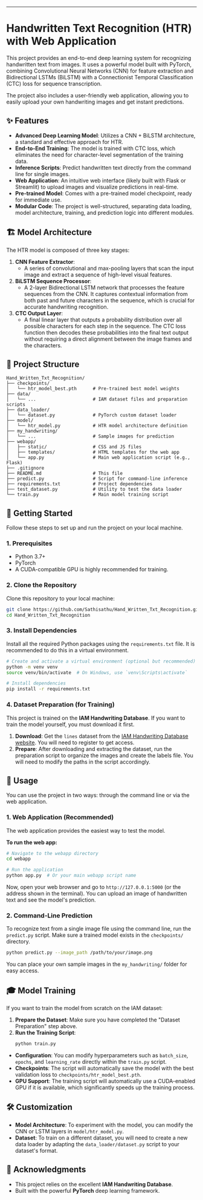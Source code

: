 
---

# Handwritten Text Recognition (HTR) with Web Application

This project provides an end-to-end deep learning system for recognizing handwritten text from images. It uses a powerful model built with PyTorch, combining Convolutional Neural Networks (CNN) for feature extraction and Bidirectional LSTMs (BiLSTM) with a Connectionist Temporal Classification (CTC) loss for sequence transcription.

The project also includes a user-friendly web application, allowing you to easily upload your own handwriting images and get instant predictions.

 <!-- Placeholder: Replace with a GIF of your webapp if you have one -->

## ✨ Features

- **Advanced Deep Learning Model**: Utilizes a CNN + BiLSTM architecture, a standard and effective approach for HTR.
- **End-to-End Training**: The model is trained with CTC loss, which eliminates the need for character-level segmentation of the training data.
- **Inference Scripts**: Predict handwritten text directly from the command line for single images.
- **Web Application**: An intuitive web interface (likely built with Flask or Streamlit) to upload images and visualize predictions in real-time.
- **Pre-trained Model**: Comes with a pre-trained model checkpoint, ready for immediate use.
- **Modular Code**: The project is well-structured, separating data loading, model architecture, training, and prediction logic into different modules.

## 🏗️ Model Architecture

The HTR model is composed of three key stages:

1.  **CNN Feature Extractor**:
    -   A series of convolutional and max-pooling layers that scan the input image and extract a sequence of high-level visual features.
2.  **BiLSTM Sequence Processor**:
    -   A 2-layer Bidirectional LSTM network that processes the feature sequences from the CNN. It captures contextual information from both past and future characters in the sequence, which is crucial for accurate handwriting recognition.
3.  **CTC Output Layer**:
    -   A final linear layer that outputs a probability distribution over all possible characters for each step in the sequence. The CTC loss function then decodes these probabilities into the final text output without requiring a direct alignment between the image frames and the characters.

## 📁 Project Structure

```
Hand_Written_Txt_Recognition/
├── checkpoints/
│   └── htr_model_best.pth      # Pre-trained best model weights
├── data/
│   └── ...                     # IAM dataset files and preparation scripts
├── data_loader/
│   └── dataset.py              # PyTorch custom dataset loader
├── model/
│   └── htr_model.py            # HTR model architecture definition
├── my_handwriting/
│   └── ...                     # Sample images for prediction
├── webapp/
│   ├── static/                 # CSS and JS files
│   ├── templates/              # HTML templates for the web app
│   └── app.py                  # Main web application script (e.g., Flask)
├── .gitignore
├── README.md                   # This file
├── predict.py                  # Script for command-line inference
├── requirements.txt            # Project dependencies
├── test_dataset.py             # Utility to test the data loader
└── train.py                    # Main model training script
```

## 🚀 Getting Started

Follow these steps to set up and run the project on your local machine.

### 1. Prerequisites

- Python 3.7+
- PyTorch
- A CUDA-compatible GPU is highly recommended for training.

### 2. Clone the Repository

Clone this repository to your local machine:
```bash
git clone https://github.com/Sathisathu/Hand_Written_Txt_Recognition.git
cd Hand_Written_Txt_Recognition
```

### 3. Install Dependencies

Install all the required Python packages using the `requirements.txt` file. It is recommended to do this in a virtual environment.

```bash
# Create and activate a virtual environment (optional but recommended)
python -m venv venv
source venv/bin/activate  # On Windows, use `venv\Scripts\activate`

# Install dependencies
pip install -r requirements.txt
```

### 4. Dataset Preparation (for Training)

This project is trained on the **IAM Handwriting Database**. If you want to train the model yourself, you must download it first.

1.  **Download**: Get the `lines` dataset from the [IAM Handwriting Database website](https://fki.tic.heia-fr.ch/databases/iam-handwriting-database). You will need to register to get access.
2.  **Prepare**: After downloading and extracting the dataset, run the preparation script to organize the images and create the labels file. You will need to modify the paths in the script accordingly.

## 🔧 Usage

You can use the project in two ways: through the command line or via the web application.

### 1. Web Application (Recommended)

The web application provides the easiest way to test the model.

**To run the web app:**
```bash
# Navigate to the webapp directory
cd webapp

# Run the application
python app.py  # Or your main webapp script name
```
Now, open your web browser and go to `http://127.0.0.1:5000` (or the address shown in the terminal). You can upload an image of handwritten text and see the model's prediction.

### 2. Command-Line Prediction

To recognize text from a single image file using the command line, run the `predict.py` script. Make sure a trained model exists in the `checkpoints/` directory.

```bash
python predict.py --image_path /path/to/your/image.png
```

You can place your own sample images in the `my_handwriting/` folder for easy access.

## 🎓 Model Training

If you want to train the model from scratch on the IAM dataset:

1.  **Prepare the Dataset**: Make sure you have completed the "Dataset Preparation" step above.
2.  **Run the Training Script**:
    ```bash
    python train.py
    ```
- **Configuration**: You can modify hyperparameters such as `batch_size`, `epochs`, and `learning_rate` directly within the `train.py` script.
- **Checkpoints**: The script will automatically save the model with the best validation loss to `checkpoints/htr_model_best.pth`.
- **GPU Support**: The training script will automatically use a CUDA-enabled GPU if it is available, which significantly speeds up the training process.

## 🛠️ Customization

-   **Model Architecture**: To experiment with the model, you can modify the CNN or LSTM layers in `model/htr_model.py`.
-   **Dataset**: To train on a different dataset, you will need to create a new data loader by adapting the `data_loader/dataset.py` script to your dataset's format.

## 🙏 Acknowledgments

-   This project relies on the excellent **IAM Handwriting Database**.
-   Built with the powerful **PyTorch** deep learning framework.